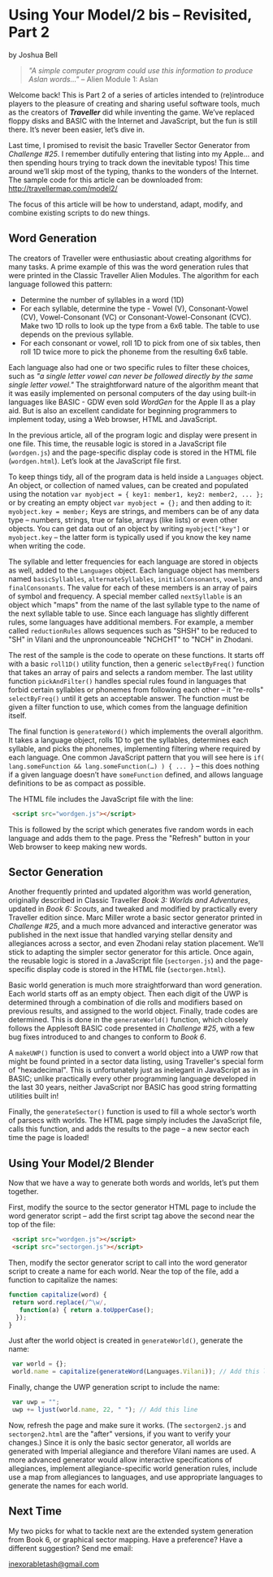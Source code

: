 Using Your Model/2 bis – Revisited, Part 2
==========================================
by Joshua Bell

> _"A simple computer program could use this information to produce Aslan words..."_
> – Alien Module 1: Aslan

Welcome back! This is Part 2 of a series of articles intended to
(re)introduce players to the pleasure of creating and sharing useful
software tools, much as the creators of **_Traveller_** did while inventing
the game. We’ve replaced floppy disks and BASIC with the Internet and
JavaScript, but the fun is still there. It’s never been easier, let’s
dive in.

Last time, I promised to revisit the basic Traveller Sector Generator
from _Challenge #25_. I remember dutifully entering that listing into my
Apple... and then spending hours trying to track down the inevitable
typos! This time around we’ll skip most of the typing, thanks to the
wonders of the Internet. The sample code for this article can be
downloaded from: http://travellermap.com/model2/

The focus of this article will be how to understand, adapt, modify,
and combine existing scripts to do new things.

Word Generation
---------------
The creators of Traveller were enthusiastic about creating algorithms
for many tasks. A prime example of this was the word generation rules
that were printed in the Classic Traveller Alien Modules. The
algorithm for each language followed this pattern:

* Determine the number of syllables in a word (1D)
* For each syllable, determine the type - Vowel (V), Consonant-Vowel
  (CV), Vowel-Consonant (VC) or Consonant-Vowel-Consonant (CVC). Make
  two 1D rolls to look up the type from a 6x6 table. The table to use
  depends on the previous syllable.
* For each consonant or vowel, roll 1D to pick from one of six tables,
  then roll 1D twice more to pick the phoneme from the resulting 6x6
  table.

Each language also had one or two specific rules to filter these
choices, such as _"a single letter vowel can never be followed directly
by the same single letter vowel."_ The straightforward nature of the
algorithm meant that it was easily implemented on personal computers
of the day using built-in languages like BASIC - GDW even sold _WordGen_
for the Apple II as a play aid. But is also an excellent candidate for
beginning programmers to implement today, using a Web browser, HTML
and JavaScript.

In the previous article, all of the program logic and display were
present in one file. This time, the reusable logic is stored in a
JavaScript file (`wordgen.js`) and the page-specific display code is
stored in the HTML file (`wordgen.html`). Let’s look at the JavaScript
file first.

To keep things tidy, all of the program data is held inside a
`Languages` object. An object, or collection of named values, can be
created and populated using the notation `var myobject = { key1:
member1, key2: member2, ... };` or by creating an empty object `var
myobject = {};` and then adding to it: `myobject.key = member;` Keys are
strings, and members can be of any data type – numbers,
strings, true or false, arrays (like lists) or even other objects. You
can get data out of an object by writing `myobject["key"]` or
`myobject.key` – the latter form is typically used if you know the key
name when writing the code.

The syllable and letter frequencies for each language are stored in
objects as well, added to the `Languages` object. Each language object
has members named `basicSyllables`, `alternateSyllables`,
`initialConsonants`, `vowels`, and `finalConsonants`. The value for each of
these members is an array of pairs of symbol and frequency. A special
member called `nextSyllable` is an object which "maps" from the name of
the last syllable type to the name of the next syllable table to use.
Since each language has slightly different rules, some languages have
additional members. For example, a member called `reductionRules` allows
sequences such as "SHSH" to be reduced to "SH" in Vilani and the
unpronounceable "NCHCHT" to "NCH" in Zhodani.

The rest of the sample is the code to operate on these functions. It
starts off with a basic `roll1D()` utility function, then a generic
`selectByFreq()` function that takes an array of pairs and selects a
random member. The last utility function `pickAndFilter()` handles
special rules found in languages that forbid certain syllables or
phonemes from following each other – it "re-rolls" `selectByFreq()`
until it gets an acceptable answer. The function must be given a
filter function to use, which comes from the language definition
itself.

The final function is `generateWord()` which implements the overall
algorithm. It takes a language object, rolls 1D to get the syllables,
determines each syllable, and picks the phonemes, implementing
filtering where required by each language. One common JavaScript
pattern that you will see here is `if( lang.someFunction &&
lang.someFunction(…) ) { ... }` – this does nothing if a given language
doesn’t have `someFunction` defined, and allows language definitions to
be as compact as possible.

The HTML file includes the JavaScript file with the
line:

```html
 <script src="wordgen.js"></script>
```
This is followed by the script which generates five random words in
each language and adds them to the page. Press the "Refresh" button in
your Web browser to keep making new words.

Sector Generation
-----------------
Another frequently printed and updated algorithm was world generation,
originally described in Classic Traveller _Book 3: Worlds and
Adventures_, updated in _Book 6: Scouts_, and tweaked and modified by
practically every Traveller edition since. Marc Miller wrote a basic
sector generator printed in _Challenge #25_, and a much more advanced
and interactive generator was published in the next issue that handled
varying stellar density and allegiances across a sector, and even
Zhodani relay station placement. We’ll stick to adapting the simpler
sector generator for this article. Once again, the reusable logic is
stored in a JavaScript file (`sectorgen.js`) and the page-specific
display code is stored in the HTML file (`sectorgen.html`).

Basic world generation is much more straightforward than word
generation. Each world starts off as an empty object. Then each digit
of the UWP is determined through a combination of die rolls and
modifiers based on previous results, and assigned to the world object.
Finally, trade codes are determined. This is done in the
`generateWorld()` function, which closely follows the Applesoft BASIC
code presented in _Challenge #25_, with a few bug fixes introduced to
and changes to conform to _Book 6_.

A `makeUWP()` function is used to convert a world object into a UWP row
that might be found printed in a sector data listing, using
Traveller's special form of "hexadecimal". This is unfortunately just
as inelegant in JavaScript as in BASIC; unlike practically every other
programming language developed in the last 30 years, neither
JavaScript nor BASIC has good string formatting utilities built in!

Finally, the `generateSector()` function is used to fill a whole
sector’s worth of parsecs with worlds. The HTML page simply includes
the JavaScript file, calls this function, and adds the results to the
page – a new sector each time the page is loaded!


Using Your Model/2 Blender
--------------------------
Now that we have a way to generate both words and worlds, let’s put
them together.

First, modify the source to the sector generator HTML page to include
the word generator script – add the first script tag above the second
near the top of the file:

```html
 <script src="wordgen.js"></script>
 <script src="sectorgen.js"></script>
```
Then, modify the sector generator script to call into the word
generator script to create a name for each world. Near the top of the
file, add a function to capitalize the names:

```js
function capitalize(word) {
 return word.replace(/^\w/,
   function(a) { return a.toUpperCase();
  });
}
```

Just after the world object is created in `generateWorld()`, generate the name:

```js
 var world = {};
 world.name = capitalize(generateWord(Languages.Vilani)); // Add this line
```

Finally, change the UWP generation script to include the name:

```js
 var uwp = "";
 uwp += ljust(world.name, 22, " "); // Add this line
```

Now, refresh the page and make sure it works. (The `sectorgen2.js` and
`sectorgen2.html` are the "after" versions, if you want to verify your
changes.) Since it is only the basic sector generator, all worlds are
generated with Imperial allegiance and therefore Vilani names are
used. A more advanced generator would allow interactive specifications
of allegiances, implement allegiance-specific world generation rules,
include use a map from allegiances to languages, and use appropriate
languages to generate the names for each world.

Next Time
---------

My two picks for what to tackle next are the extended system
generation from Book 6, or graphical sector mapping. Have a
preference? Have a different suggestion? Send me email:

inexorabletash@gmail.com
